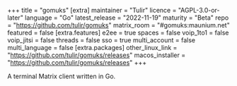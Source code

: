 +++
title = "gomuks"
[extra]
maintainer = "Tulir"
licence = "AGPL-3.0-or-later"
language = "Go"
latest_release = "2022-11-19"
maturity = "Beta"
repo = "https://github.com/tulir/gomuks"
matrix_room = "#gomuks:maunium.net"
featured = false
[extra.features]
e2ee = true
spaces = false
voip_1to1 = false
voip_jitsi = false
threads = false
sso = true
multi_account = false
multi_language = false
[extra.packages]
other_linux_link = "https://github.com/tulir/gomuks/releases"
macos_installer = "https://github.com/tulir/gomuks/releases"
+++

A terminal Matrix client written in Go.
